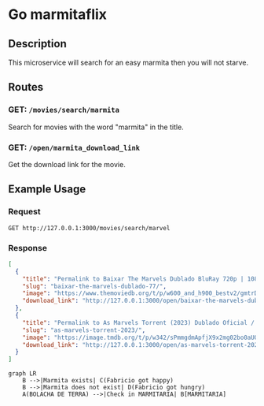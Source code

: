 # Go marmitaflix

## Description

This microservice will search for an easy marmita then you will not starve.


## Routes

### GET: `/movies/search/marmita`

Search for movies with the word "marmita" in the title.


### GET: `/open/marmita_download_link`

Get the download link for the movie.

## Example Usage

### Request

```http
GET http://127.0.0.1:3000/movies/search/marvel
```

### Response

```json
[
  {
    "title": "Permalink to Baixar The Marvels Dublado BluRay 720p | 1080p (2023) Download",
    "slug": "baixar-the-marvels-dublado-77/",
    "image": "https://www.themoviedb.org/t/p/w600_and_h900_bestv2/gmtrDKIKXRFkChgHGALZTiKDVo0.jpg",
    "download_link": "http://127.0.0.1:3000/open/baixar-the-marvels-dublado-77/"
  },
  {
    "title": "Permalink to As Marvels Torrent (2023) Dublado Oficial / Legendado HDCAM 720p | 1080p Download",
    "slug": "as-marvels-torrent-2023/",
    "image": "https://image.tmdb.org/t/p/w342/sPmmgdmApfjX9x2mg02bo0aUOU9.jpg",
    "download_link": "http://127.0.0.1:3000/open/as-marvels-torrent-2023/"
  }
]

```

```mermaid
graph LR
    B -->|Marmita exists| C(Fabricio got happy)
    B -->|Marmita does not exist| D(Fabricio got hungry)
    A(BOLACHA DE TERRA) -->|Check in MARMITARIA| B[MARMITARIA]
```